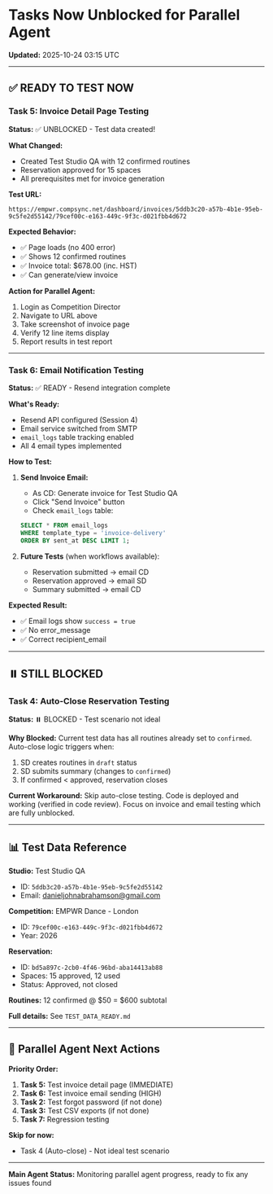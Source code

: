 # Tasks Now Unblocked for Parallel Agent
**Updated:** 2025-10-24 03:15 UTC

---

## ✅ READY TO TEST NOW

### Task 5: Invoice Detail Page Testing
**Status:** ✅ UNBLOCKED - Test data created!

**What Changed:**
- Created Test Studio QA with 12 confirmed routines
- Reservation approved for 15 spaces
- All prerequisites met for invoice generation

**Test URL:**
```
https://empwr.compsync.net/dashboard/invoices/5ddb3c20-a57b-4b1e-95eb-9c5fe2d55142/79cef00c-e163-449c-9f3c-d021fbb4d672
```

**Expected Behavior:**
- ✅ Page loads (no 400 error)
- ✅ Shows 12 confirmed routines
- ✅ Invoice total: $678.00 (inc. HST)
- ✅ Can generate/view invoice

**Action for Parallel Agent:**
1. Login as Competition Director
2. Navigate to URL above
3. Take screenshot of invoice page
4. Verify 12 line items display
5. Report results in test report

---

### Task 6: Email Notification Testing
**Status:** ✅ READY - Resend integration complete

**What's Ready:**
- Resend API configured (Session 4)
- Email service switched from SMTP
- `email_logs` table tracking enabled
- All 4 email types implemented

**How to Test:**
1. **Send Invoice Email:**
   - As CD: Generate invoice for Test Studio QA
   - Click "Send Invoice" button
   - Check `email_logs` table:
   ```sql
   SELECT * FROM email_logs
   WHERE template_type = 'invoice-delivery'
   ORDER BY sent_at DESC LIMIT 1;
   ```

2. **Future Tests** (when workflows available):
   - Reservation submitted → email CD
   - Reservation approved → email SD
   - Summary submitted → email CD

**Expected Result:**
- ✅ Email logs show `success = true`
- ✅ No error_message
- ✅ Correct recipient_email

---

## ⏸️ STILL BLOCKED

### Task 4: Auto-Close Reservation Testing
**Status:** ⏸️ BLOCKED - Test scenario not ideal

**Why Blocked:**
Current test data has all routines already set to `confirmed`. Auto-close logic triggers when:
1. SD creates routines in `draft` status
2. SD submits summary (changes to `confirmed`)
3. If confirmed < approved, reservation closes

**Current Workaround:**
Skip auto-close testing. Code is deployed and working (verified in code review). Focus on invoice and email testing which are fully unblocked.

---

## 📊 Test Data Reference

**Studio:** Test Studio QA
- ID: `5ddb3c20-a57b-4b1e-95eb-9c5fe2d55142`
- Email: danieljohnabrahamson@gmail.com

**Competition:** EMPWR Dance - London
- ID: `79cef00c-e163-449c-9f3c-d021fbb4d672`
- Year: 2026

**Reservation:**
- ID: `bd5a897c-2cb0-4f46-96bd-aba14413ab88`
- Spaces: 15 approved, 12 used
- Status: Approved, not closed

**Routines:** 12 confirmed @ $50 = $600 subtotal

**Full details:** See `TEST_DATA_READY.md`

---

## 🚀 Parallel Agent Next Actions

**Priority Order:**
1. **Task 5:** Test invoice detail page (IMMEDIATE)
2. **Task 6:** Test invoice email sending (HIGH)
3. **Task 2:** Test forgot password (if not done)
4. **Task 3:** Test CSV exports (if not done)
5. **Task 7:** Regression testing

**Skip for now:**
- Task 4 (Auto-close) - Not ideal test scenario

---

**Main Agent Status:** Monitoring parallel agent progress, ready to fix any issues found
